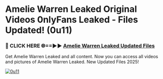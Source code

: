 # Amelie Warren Leaked Original Videos 0nlyFans Leaked - Files Updated! (0u11)

<h3>🔴 CLICK HERE 🌐==►► <a href="https://tinyurl.com/brd5kh86" rel="nofollow">Amelie Warren Leaked Updated Files</a></h3>

Get Amelie Warren Leaked and all content. Now you can access all videos and pictures of Amelie Warren Leaked. New Updated Files 2025!

[![0u11](https://i.imgur.com/K7sEzmb.gif)](https://tinyurl.com/brd5kh86)
